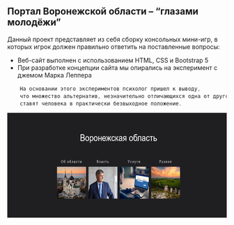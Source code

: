 ## Портал Воронежской области – “глазами молодёжи”


Данный проект представляет из себя сборку консольных мини-игр, в которых игрок должен правильно ответить на поставленные вопросы:
- Веб-сайт выполнен с использованием HTML, CSS и Bootstrap 5
- При разработке концепции сайта мы опирались на эксперимент с джемом Марка Леппера
```javascript
    На основании этого экспериментов психолог пришел к выводу, 
    что множество альтернатив, незначительно отличающихся одна от другой по своей сути, 
    ставят человека в практически безвыходное положение.
```
<img src="./jpeg/itog/main.png" width="728" height="240">
